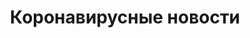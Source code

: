 ---
title: Коронавирусные новости
description: Пандемия коронавируса COVID-19 и её последствия
featured: true
---